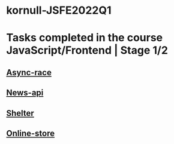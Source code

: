 # kornull-JSFE2022Q1
# Tasks completed in the course JavaScript/Frontend | Stage 1/2

## [Async-race](https://github.com/Kornull/RS-School-Stage-1-2/tree/asynk-race) 
## [News-api](https://github.com/Kornull/RS-School-Stage-1-2/tree/news-api)
## [Shelter](https://github.com/Kornull/Shelter)
## [Online-store](https://github.com/Kornull/Online-store)
